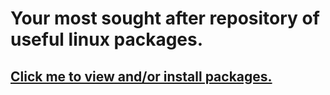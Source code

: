 # Your most sought after repository of useful linux packages.
## [Click me to view and/or install packages.](https://pyates77.github.io/linux-packages/index.html "Packages")

